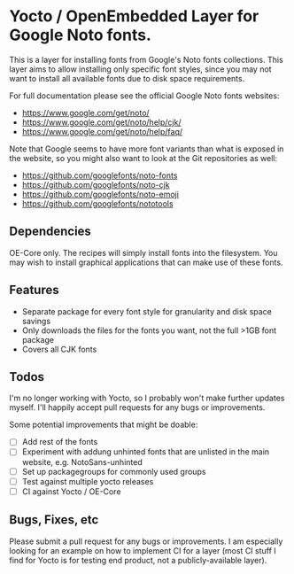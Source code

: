 # Yocto / OpenEmbedded Layer for Google Noto fonts.

This is a layer for installing fonts from Google's Noto fonts collections.
This layer aims to allow installing only specific font styles, since you may not want to install all available fonts due to disk space requirements.

For full documentation please see the official Google Noto fonts websites:
- https://www.google.com/get/noto/
- https://www.google.com/get/noto/help/cjk/
- https://www.google.com/get/noto/help/faq/

Note that Google seems to have more font variants than what is exposed in the website, so you might also want to look at the Git repositories as well:
- https://github.com/googlefonts/noto-fonts
- https://github.com/googlefonts/noto-cjk
- https://github.com/googlefonts/noto-emoji
- https://github.com/googlefonts/nototools

## Dependencies

OE-Core only. The recipes will simply install fonts into the filesystem. You may wish to install graphical applications that can make use of these fonts.

## Features
* Separate package for every font style for granularity and disk space savings
* Only downloads the files for the fonts you want, not the full >1GB font package
* Covers all CJK fonts

## Todos

I'm no longer working with Yocto, so I probably won't make further updates myself.
I'll happily accept pull requests for any bugs or improvements.

Some potential improvements that might be doable:
* [ ] Add rest of the fonts
* [ ] Experiment with addung unhinted fonts that are unlisted in the main website, e.g. NotoSans-unhinted
* [ ] Set up packagegroups for commonly used groups
* [ ] Test against multiple yocto releases
* [ ] CI against Yocto / OE-Core

## Bugs, Fixes, etc

Please submit a pull request for any bugs or improvements.
I am especially looking for an example on how to implement CI for a layer (most CI stuff I find for Yocto is for testing end product, not a publicly-available layer).

